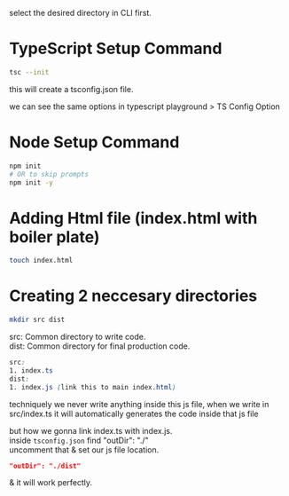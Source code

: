select the desired directory in CLI first.  

# TypeScript Setup Command  
```bash
tsc --init
```  
this will create a tsconfig.json file.  

we can see the same options in typescript playground > TS Config Option   

# Node Setup Command  
```bash
npm init
# OR to skip prompts
npm init -y
```  

# Adding Html file (index.html with boiler plate)  
```bash
touch index.html
```  
# Creating 2 neccesary directories  
```bash
mkdir src dist
```  
src: Common directory to write code.  
dist: Common directory for final production code.  

```css
src:
1. index.ts
dist:
1. index.js (link this to main index.html)
```  
techniquely we never write anything inside this js file, when we write in src/index.ts it will automatically generates the code inside that js file  

but how we gonna link index.ts with index.js.  
inside `tsconfig.json` find "outDir": "./"  
uncomment that & set our js file location.  
```json
"outDir": "./dist"
```  
 & it will work perfectly.  